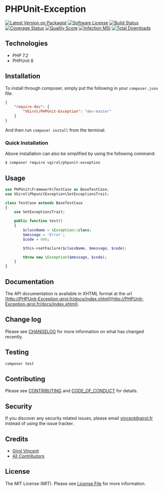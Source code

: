 # PHPUnit-Exception

[![Latest Version on Packagist][ico-version]][link-packagist]
[![Software License][ico-license]](LICENSE.md)
[![Build Status][ico-travis]][link-travis]
[![Coverage Status][ico-scrutinizer]][link-scrutinizer]
[![Quality Score][ico-code-quality]][link-code-quality]
[![Infection MSI][ico-mutation]][link-mutation]
[![Total Downloads][ico-downloads]][link-downloads]

## Technologies

- PHP 7.2
- PHPUnit 8

## Installation

To install through composer, simply put the following in your `composer.json` file:

```json
{
    "require-dev": {
        "VGirol/PHPUnit-Exception": "dev-master"
    }
}
```

And then run `composer install` from the terminal.

### Quick Installation

Above installation can also be simplified by using the following command:

``` bash
$ composer require vgirol/phpunit-exception
```

## Usage

``` php
use PHPUnit\Framework\TestCase as BaseTestCase;
use VGirol\PhpunitException\SetExceptionsTrait;

class TestCase extends BaseTestCase
{
    use SetExceptionsTrait;

    public function test()
    {
        $className = \Exception::class;
        $message = 'Error';
        $code = 666;

        $this->setFailure($className, $message, $code);

        throw new \Exception($message, $code);
    }
}
```

## Documentation

The API documentation is available in XHTML format at the url [http://PHPUnit-Exception.girol.fr/docs/index.xhtml](http://PHPUnit-Exception.girol.fr/docs/index.xhtml).

## Change log

Please see [CHANGELOG](CHANGELOG.md) for more information on what has changed recently.

## Testing

``` bash
composer test
```

## Contributing

Please see [CONTRIBUTING](CONTRIBUTING.md) and [CODE_OF_CONDUCT](CODE_OF_CONDUCT.md) for details.

## Security

If you discover any security related issues, please email [vincent@girol.fr](mailto:vincent@girol.fr) instead of using the issue tracker.

## Credits

- [Girol Vincent][link-author]
- [All Contributors][link-contributors]

## License

The MIT License (MIT). Please see [License File](LICENSE.md) for more information.

[ico-version]: https://img.shields.io/packagist/v/VGirol/PHPUnit-Exception.svg?style=flat-square
[ico-license]: https://img.shields.io/badge/license-MIT-brightgreen.svg?style=flat-square
[ico-travis]: https://img.shields.io/travis/VGirol/PHPUnit-Exception/master.svg?style=flat-square
[ico-scrutinizer]: https://img.shields.io/scrutinizer/coverage/g/VGirol/PHPUnit-Exception.svg?style=flat-square
[ico-code-quality]: https://img.shields.io/scrutinizer/g/VGirol/PHPUnit-Exception.svg?style=flat-square
[ico-mutation]: https://img.shields.io/endpoint?style=flat-square&url=https%3A%2F%2Fbadge-api.stryker-mutator.io%2Fgithub.com%2FVGirol%2FPHPUnit-Exception%2Fmaster
[ico-downloads]: https://img.shields.io/packagist/dt/VGirol/PHPUnit-Exception.svg?style=flat-square

[link-packagist]: https://packagist.org/packages/VGirol/PHPUnit-Exception
[link-travis]: https://travis-ci.org/VGirol/PHPUnit-Exception
[link-scrutinizer]: https://scrutinizer-ci.com/g/VGirol/PHPUnit-Exception/code-structure
[link-code-quality]: https://scrutinizer-ci.com/g/VGirol/PHPUnit-Exception
[link-downloads]: https://packagist.org/packages/VGirol/PHPUnit-Exception
[link-author]: https://github.com/VGirol
[link-mutation]: https://dashboard.stryker-mutator.io/reports/github.com/VGirol/PHPUnit-Exception/master
[link-contributors]: ../../contributors
